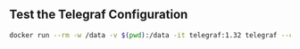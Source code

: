 ## Test the Telegraf Configuration

```bash
docker run --rm -w /data -v $(pwd):/data -it telegraf:1.32 telegraf --config telegraf.conf --test 
```